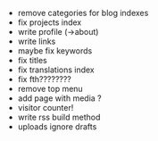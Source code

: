 - remove categories for blog indexes
- fix projects index
- write profile (->about)
- write links
- maybe fix keywords
- fix titles
- fix translations index
- fix fth????????
- remove top menu
- add page with media ?
- visitor counter!
- write rss build method
- uploads ignore drafts
